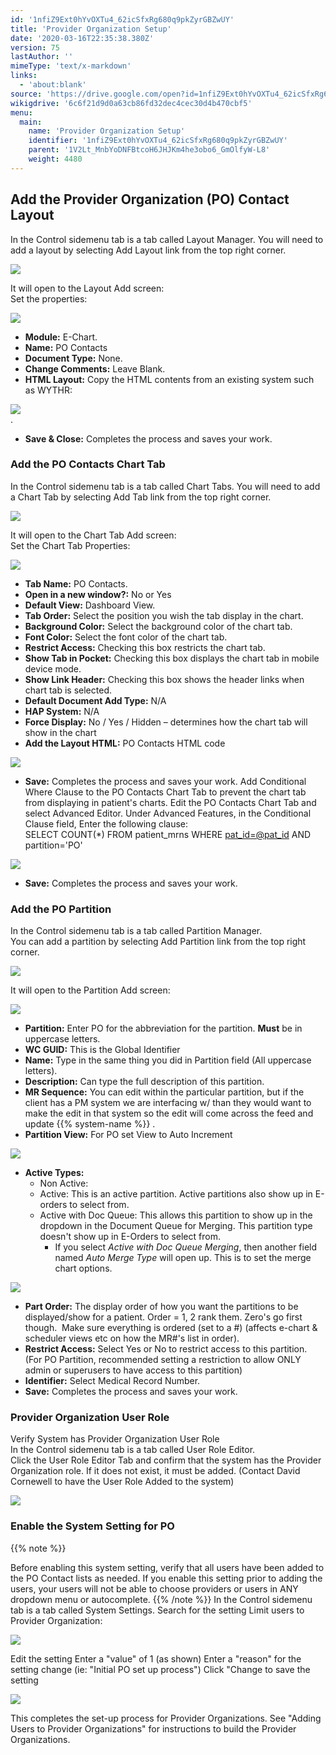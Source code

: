 ```yaml
---
id: '1nfiZ9Ext0hYvOXTu4_62icSfxRg680q9pkZyrGBZwUY'
title: 'Provider Organization Setup'
date: '2020-03-16T22:35:38.380Z'
version: 75
lastAuthor: ''
mimeType: 'text/x-markdown'
links:
  - 'about:blank'
source: 'https://drive.google.com/open?id=1nfiZ9Ext0hYvOXTu4_62icSfxRg680q9pkZyrGBZwUY'
wikigdrive: '6c6f21d9d0a63cb86fd32dec4cec30d4b470cbf5'
menu:
  main:
    name: 'Provider Organization Setup'
    identifier: '1nfiZ9Ext0hYvOXTu4_62icSfxRg680q9pkZyrGBZwUY'
    parent: '1V2Lt_MnbYoDNFBtcoH6JHJKm4he3obo6_GmOlfyW-L8'
    weight: 4480
---
```

## Add the Provider Organization (PO) Contact Layout  
  
In the Control sidemenu tab is a tab called Layout Manager. You will need to add a layout by selecting Add Layout link from the top right corner.
  
![](../provider-organization-setup.assets/bfbd8ddf9c846e1f985e44f63eaa3e57.png)  

It will open to the Layout Add screen:  
Set the properties:
  
![](../provider-organization-setup.assets/45a4f465e5599178a8efefe029c19a98.png)  

* <strong>Module:</strong> E-Chart.
* <strong>Name:</strong> PO Contacts
* <strong>Document Type:</strong> None.
* <strong>Change Comments:</strong> Leave Blank.
* <strong>HTML Layout:</strong> Copy the HTML contents from an existing system such as WYTHR:
  
![](../provider-organization-setup.assets/d603ce4a70fa197b582397e49ee3c2c7.png)  
.
* <strong>Save & Close:</strong> Completes the process and saves your work.
  
### Add the PO Contacts Chart Tab  
  
In the Control sidemenu tab is a tab called Chart Tabs. You will need to add a Chart Tab by selecting Add Tab link from the top right corner.
  
![](../provider-organization-setup.assets/2ddd116be8deea51712b65a32b163128.png)  

It will open to the Chart Tab Add screen:  
Set the Chart Tab Properties:
  
![](../provider-organization-setup.assets/1bf91ac32c21df295a41bf8ec587036f.png)  

* <strong>Tab Name:</strong> PO Contacts.
* <strong>Open in a new window?:</strong> No or Yes
* <strong>Default View:</strong> Dashboard View.
* <strong>Tab Order:</strong> Select the position you wish the tab display in the chart.
* <strong>Background Color:</strong> Select the background color of the chart tab.
* <strong>Font Color:</strong> Select the font color of the chart tab.
* <strong>Restrict Access:</strong> Checking this box restricts the chart tab.
* <strong>Show Tab in Pocket:</strong> Checking this box displays the chart tab in mobile device mode.
* <strong>Show Link Header:</strong> Checking this box shows the header links when chart tab is selected.
* <strong>Default Document Add Type:</strong> N/A
* <strong>HAP System:</strong> N/A
* <strong>Force Display:</strong> No / Yes / Hidden – determines how the chart tab will show in the chart
* <strong>Add the Layout HTML:</strong> PO Contacts HTML code
  
![](../provider-organization-setup.assets/f77bfcc640e58c6462e51631e42b3f20.png)  

* <strong>Save:</strong> Completes the process and saves your work.
Add Conditional Where Clause to the PO Contacts Chart Tab to prevent the chart tab from displaying in patient's charts. Edit the PO Contacts Chart Tab and select Advanced Editor. Under Advanced Features, in the Conditional Clause field, Enter the following clause:  
SELECT COUNT(*) FROM patient_mrns WHERE [pat_id=@pat_id](about:blank) AND partition='PO'
  
![](../provider-organization-setup.assets/e298151cd36acbbd79c673405eb7c88c.png)  

* <strong>Save:</strong> Completes the process and saves your work.
  
### Add the PO Partition  
  
In the Control sidemenu tab is a tab called Partition Manager.  
You can add a partition by selecting Add Partition link from the top right corner.
  
![](../provider-organization-setup.assets/34390016708c2d3e3e803d6cc7dfd9db.png)  

It will open to the Partition Add screen:
  
![](../provider-organization-setup.assets/44a6e263919afc400b92867af60772df.png)  

* <strong>Partition:</strong> Enter PO for the abbreviation for the partition. <strong>Must</strong> be in uppercase letters.
* <strong>WC GUID:</strong> This is the Global Identifier
* <strong>Name:</strong> Type in the same thing you did in Partition field (All uppercase letters).
* <strong>Description:</strong> Can type the full description of this partition.
* <strong>MR Sequence:</strong> You can edit within the particular partition, but if the client has a PM system we are interfacing w/ than they would want to make the edit in that system so the edit will come across the feed and update {{% system-name %}} .
* <strong>Partition View:</strong> For PO set View to Auto Increment
  
![](../provider-organization-setup.assets/2536558e95f84854b6403b0ce34bd024.png)  

* <strong>Active Types:</strong>
   * Non Active:
   * Active: This is an active partition. Active partitions also show up in E-orders to select from.
   * Active with Doc Queue: This allows this partition to show up in the dropdown in the Document Queue for Merging. This partition type doesn't show up in E-Orders to select from.
      * If you select <em>Active with Doc Queue Merging</em>, then another field named <em>Auto Merge Type</em> will open up. This is to set the merge chart options.
  
![](../provider-organization-setup.assets/d2e4f09b43bdc775f6f64142216a9787.png)  

* <strong>Part Order:</strong> The display order of how you want the partitions to be displayed/show for a patient. Order = 1, 2 rank them. Zero's go first though.  Make sure everything is ordered (set to a #) (affects e-chart & scheduler views etc on how the MR#'s list in order).
* <strong>Restrict Access:</strong> Select Yes or No to restrict access to this partition. (For PO Partition, recommended setting a restriction to allow ONLY admin or superusers to have access to this partition)
* <strong>Identifier:</strong> Select Medical Record Number.
* <strong>Save:</strong> Completes the process and saves your work.
  
### Provider Organization User Role  
  
Verify System has Provider Organization User Role  
In the Control sidemenu tab is a tab called User Role Editor.  
Click the User Role Editor Tab and confirm that the system has the Provider Organization role. If it does not exist, it must be added. (Contact David Cornewell to have the User Role Added to the system)
  
![](../provider-organization-setup.assets/e37ba59fe67ccc3deb0ac535cde11853.png)  

  
### Enable the System Setting for PO  
  
{{% note %}}

Before enabling this system setting, verify that all users have been added to the PO Contact lists as needed. If you enable this setting prior to adding the users, your users will not be able to choose providers or users in ANY dropdown menu or autocomplete.
{{% /note %}}
In the Control sidemenu tab is a tab called System Settings. Search for the setting Limit users to Provider Organization:
  
![](../provider-organization-setup.assets/712982f4dc63da55542083036a7e7aa5.png)  

Edit the setting
Enter a "value" of 1 (as shown)
Enter a "reason" for the setting change (ie: "Initial PO set up process")
Click "Change to save the setting
  
![](../provider-organization-setup.assets/c668a5f6ab0de4ae61bb3aa30a5fd074.png)  

This completes the set-up process for Provider Organizations.
See "Adding Users to Provider Organizations" for instructions to build the Provider Organizations.
